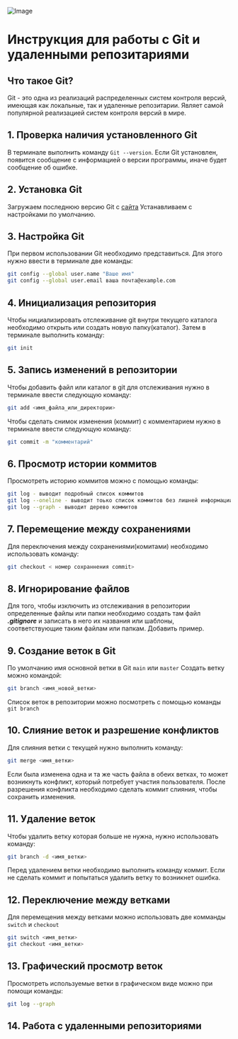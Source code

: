 ![Image](wallpapers-guns-21.jpg)
# Инструкция для работы с Git и удаленными репозитариями
## Что такое Git?
Git - это одна из реализаций распределенных систем контроля версий, имеющая как локальные, так и удаленные репозитарии. Являет самой популярной реализацией систем контроля версий в мире.
## 1. Проверка наличия установленного Git
В терминале выполнить команду `Git --version`. Если Git установлен, появится сообщение с информацией о версии программы, иначе будет сообщение об ошибке.
## 2. Установка Git
Загружаем последнюю версию Git с [сайта](https://git-scm.com/downloads) Устанавливаем с настройками по умолчанию.
## 3. Настройка Git
При первом использовании Git необходимо представиться. Для этого нужно ввести в терминале две команды:
```Bash
git config --global user.name "Ваше имя"
git config --global user.email ваша почта@example.com  
```
## 4. Инициализация репозитория
Чтобы нициализировать отслеживание git внутри текущего каталога необходимо открыть или создать новую папку(каталог). Затем в терминале выполнить команду:
```Bash
git init
```

## 5. Запись изменений в репозитории
Чтобы добавить файл или каталог в git для отслеживания нужно в терминале ввести следующую команду:
```Bash
git add <имя_файла_или_директории>
```
Чтобы сделать снимок изменения (коммит) с комментарием нужно в терминале ввести следующую команду:
```Bash
git commit -m "комментарий"
```

## 6. Просмотр истории коммитов
Просмотреть историю коммитов можно с помощью команды:
```Bash
git log - выводит подробный список коммитов
git log --oneline - выводит тоько список коммитов без лишней информации
git log --graph - выводит дерево коммитов
```

## 7. Перемещение между сохранениями
Для переключения между сохранениями(комитами) необходимо использовать команду:
```Bash
git checkout < номер сохраннения commit> 
```

## 8. Игнорирование файлов
Для того, чтобы изключить из отслеживания в репозитории определенные файлы или папки необходимо создать там файл ***.gitignore*** и записать в него их названия или шаблоны, соответствующие таким файлам или папкам. Добавить пример.

## 9. Создание веток в Git
По умолчанию имя основной ветки в Git `main` или `master`
Создать ветку можно командой: 
```Bash
git branch <имя_новой_ветки>
``` 
Список веток в репозитории можно посмотреть с помощью команды `git branch`

 ## 10. Слияние веток и разрешение конфликтов  
 Для слияния ветки с текущей нужно выполнить команду:
 ```Bash
 git merge <имя_ветки>
 ``` 
 Если была изменена одна и та же часть файла в обеих ветках, то может возникнуть конфликт, который потребует участия пользователя. После разрешения конфликта необходимо сделать коммит слияния, чтобы сохранить изменения.

 ## 11. Удаление веток
 Чтобы удалить ветку которая больше не нужна, нужно использовать команду:
 ```Bash
 git branch -d <имя_ветки>
 ```
 Перед удалением ветки необходимо выполнить команду коммит. Если не сделать коммит и попытаться удалить ветку то возникнет ошибка. 

 ## 12. Переключение между ветками
 Для перемещения между ветками можно использовать две комманды `switch` и `checkout`
 ```Bash
 git switch <имя_ветки>
 git checkout <имя_ветки>
 ```
 ## 13. Графический просмотр веток
 Просмотреть используемые ветки в графическом виде можно при помощи команды:
 ```Bash
 git log --graph
 ``` 

## 14. Работа с удаленными репозиториями


